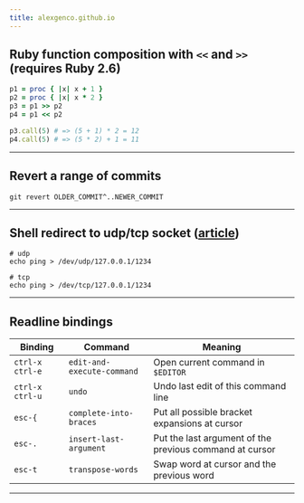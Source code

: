 ```yaml
---
title: alexgenco.github.io
---
```


## Ruby function composition with `<<` and `>>` (requires Ruby 2.6)

```ruby
p1 = proc { |x| x + 1 }
p2 = proc { |x| x * 2 }
p3 = p1 >> p2
p4 = p1 << p2

p3.call(5) # => (5 + 1) * 2 = 12
p4.call(5) # => (5 * 2) + 1 = 11
```

---

## Revert a range of commits

```shell
git revert OLDER_COMMIT^..NEWER_COMMIT
```

---

## Shell redirect to udp/tcp socket ([article](https://www.anmolsarma.in/post/bash-net-redirections/))

```shell
# udp
echo ping > /dev/udp/127.0.0.1/1234

# tcp
echo ping > /dev/tcp/127.0.0.1/1234
```

---

## Readline bindings

| Binding         | Command                    | Meaning                                                 |
|---              |---                         |---                                                      |
| `ctrl-x ctrl-e` | `edit-and-execute-command` | Open current command in `$EDITOR`                       |
| `ctrl-x ctrl-u` | `undo`                     | Undo last edit of this command line                     |
| `esc-{`         | `complete-into-braces`     | Put all possible bracket expansions at cursor           |
| `esc-.`         | `insert-last-argument`     | Put the last argument of the previous command at cursor |
| `esc-t`         | `transpose-words`          | Swap word at cursor and the previous word               |

---
